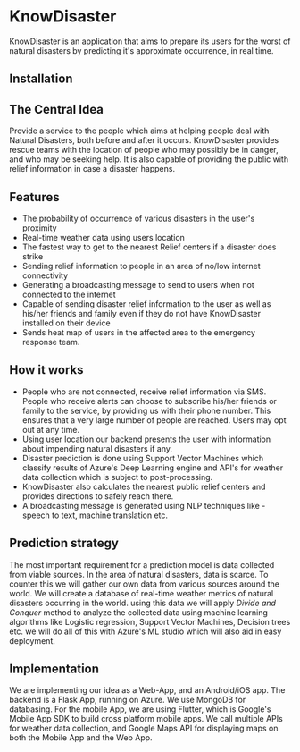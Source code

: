 # KnowDisaster

KnowDisaster is an application that aims to prepare its users for the worst of natural disasters by predicting it's approximate occurrence, in real time. 

## Installation 
<download link>

## The Central Idea
Provide a service to the people which aims at helping people deal with Natural Disasters, both before and after it occurs. KnowDisaster provides rescue teams with the location of people who may possibly be in danger, and who may be seeking help. It is also capable of providing the public with relief information in case a disaster happens.    

## Features
- The probability of occurrence of various disasters in the user's proximity
- Real-time weather data using users location 
- The fastest way to get to the nearest Relief centers if a disaster does strike 
- Sending relief information to people in an area of no/low internet connectivity 
- Generating a broadcasting message to send to users when not connected to the internet
- Capable of sending disaster relief information to the user as well as his/her friends and family even if they do not have KnowDisaster installed on their device
- Sends heat map of users in the affected area to the emergency response team. 

## How it works
- People who are not connected, receive relief information via SMS. People who receive alerts can choose to subscribe his/her friends or family to the service, by providing us with their phone number. This ensures that a very large number of people are reached. Users may opt out at any time.
- Using user location our backend presents the user with information about impending natural disasters if any.
- Disaster prediction is done using Support Vector Machines which classify results of Azure's Deep Learning engine and API's for weather data collection which is subject to post-processing.
- KnowDisaster also calculates the nearest public relief centers and provides directions to safely reach there.
- A broadcasting message is generated using NLP techniques like - speech to text, machine translation etc.

## Prediction strategy
The most important requirement for a prediction model is data collected from viable sources. In the area of natural disasters, data is scarce. To counter this we will gather our own data from various sources around the world. We will create a database of real-time weather metrics of natural disasters occurring in the world.
using this data we will apply *Divide and Conquer* method to analyze the collected data using machine learning algorithms like Logistic regression, Support Vector Machines, Decision trees etc. we will do all of this with Azure's ML studio which will also aid in easy deployment.

## Implementation
We are implementing our idea as a Web-App, and an Android/iOS app. The backend is a Flask App, running on Azure. We use MongoDB for databasing. For the mobile App, we are using Flutter, which is Google's Mobile App SDK to build cross platform mobile apps. 
We call multiple APIs for weather data collection, and Google Maps API for displaying maps on both the Mobile App and the Web App. 
